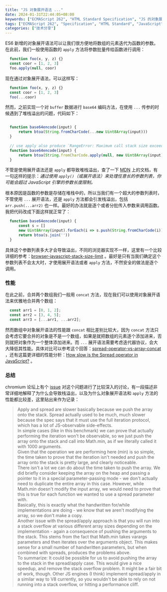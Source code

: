 ```yaml
---
title: "JS 对象展开语法 ..."
date: 2024-01-31T22:44:05+08:00
keywords: ["ECMAScript 262", "HTML Standard Specification", "JS 的对象展开语法","JavaScript Deep Dive", "JavaScript arguments", "JS internals"]
tags: ["ECMAScript 262", "Specification", "HTML Standard", "JavaScript", "internals"]
categories: ["技术分享"]
---
```


ES6 新增的对象展开语法可以让我们很方便地将数组的元素迭代为函数的参数。在此前，我们一般使用函数的 `apply` 方法将参数批量传给函数进行调用：

```js
  function foo(x, y, z) {}
  const coor = [1, 2, 3]
  foo.apply(null, coor)
```

现在通过对象展开语法，可以这样写：

```js
  function foo(x, y, z) {}
  const coor = [1, 2, 3]
  foo(...coor)
```

然而，之前实现一个对 `buffer` 数据进行 `base64` 编码方法，在使用 `...` 传参的时候遇到了堆栈溢出的问题，代码如下：
	    
```js

  function base64encode(input) {
      return btoa(String.fromCharCode(...new Uint8Array(input)))
  }
  
  // use apply also produce `RangeError: Maximum call stack size exceeded`
  function base64encode(input) {
      return btoa(String.fromCharCode.apply(null, new Uint8Array(input)))
  }

```

不管是使用展开语法还是 `apply` 都导致堆栈溢出，查了一下 [MDN](https://developer.mozilla.org/zh-CN/docs/Web/JavaScript/Reference/Global_Objects/Function/apply) 上的文档，有一句这样的提示：*通过使用 `apply()`（或展开语法）来处理任意长的参数列表，你可能会超过 JavaScript 引擎的参数长度限制。* 

根本原因是函数的参数是存储在堆栈中的，所以当我们有一个超大的参数列表时，不管使用 `...` 展开语法，还是 `apply` 方法都会引发栈溢出，包括 `arr.push(...arr2)` 也一样。最好的办法就是逐个或者分批传入参数来调用函数。我把代码改成下面这样就正常了：
	    
```js
  function base64encode(input) {
      const s = []
      new Uint8Array(input).forEach(i => s.push(String.fromCharCode(i)))
      return btoa(s.join(''))
  }
```

具体这个参数列表多大才会导致溢出，不同的浏览器实现不一样，这里有一个比较详细的参考：[browser-javascript-stack-size-limit](https://stackoverflow.com/questions/7826992/browser-javascript-stack-size-limit) 。最好是只有当我们确定这个参数列表不会太大时，才使用展开语法或者 `apply` 方法，不然安全的做法是逐个调用。

### 性能

在此之前，合并两个数组我们一般用 `concat` 方法，现在我们可以使用对象展开语法来优雅地合并两个数组：

```js
  const arr1 = [0, 1, 2];
  const arr2 = [3, 4, 5];
  const arr3 = [...arr1, ...arr2];
```

然而数组中对象展开语法的性能跟 `concat` 相比差别比较大，因为 `concat`  方法只会考虑它要合并的对象是不是一个数组，如果是就把数组的元素逐个添加进来，否则就把对象作为一个整体添加进来。而 `...` 展开语法需要考虑迭代器协议，会大大降低其性能。具体对比可以参考这个回答：[spread-operator-vs-array-concat](https://stackoverflow.com/questions/48865710/spread-operator-vs-array-concat) ，还有这篇更详细的性能分析：[How slow is the Spread operator in JavaScript?](https://jonlinnell.co.uk/articles/spread-operator-performance) 。

### 总结

chromium 论坛上有个 [issue](https://bugs.chromium.org/p/chromium/issues/detail?id=704966) 对这个问题进行了比较深入的讨论，有一段描述非常详细地解释了为什么会导致栈溢出，以及为什么对象展开语法和 `apply` 方法的性能都比较差，这里贴出来作为记录：
	    
> Apply and spread are slower basically because we push the array onto the stack. Spread actually used to be much, much slower because the spec says that it must use the full iteration protocol, which has a lot of JS-observable side-effects.  
In simple cases (like in this benchmark) we can prove that actually performing the iteration won't be observable, so we just push the array onto the stack and call into Math.min, as if we literally called it with 1000 arguments.  
Given that the operation we are performing here (min) is so simple, the time taken to prove that the iteration isn't needed and push the array onto the stack is pretty large, and clearly noticeable.  
There isn't a lot we can do about the time taken to push the array. We did briefly consider keeping the array on the heap and passing a pointer to it in a special parameter-passing mode - we don't actually need to duplicate the entire array in this case. However, while Math.min doesn't modify the input array, we would need to prove that this is true for each function we wanted to use a  spread parameter with.  
Basically, this is exactly what the handwritten for/while implementations are doing - we know that we aren't modifying the array, so we don't make a copy.  
Another issue with the spread/apply approach is that you will run into a stack overflow at various different array sizes depending on the implementation - again a consequence of pushing the arguments to the stack. This stems from the fact that Math.min takes varargs parameters and then iterates over the arguments object. This makes sense for a small number of handwritten parameters, but when combined with spreads, produces the problems above.  
To summarize: It could be possible for us to avoid pushing the array to the stack in the spread/apply case. This would give a nice speedup, and remove the stack overflow problem. It might be a fair bit of work, though. Other JS engines (I think) implement spread/apply in a similar way to V8 currently, so you wouldn't be able to rely on not running into a stack overflow, or hitting a performance cliff.  
